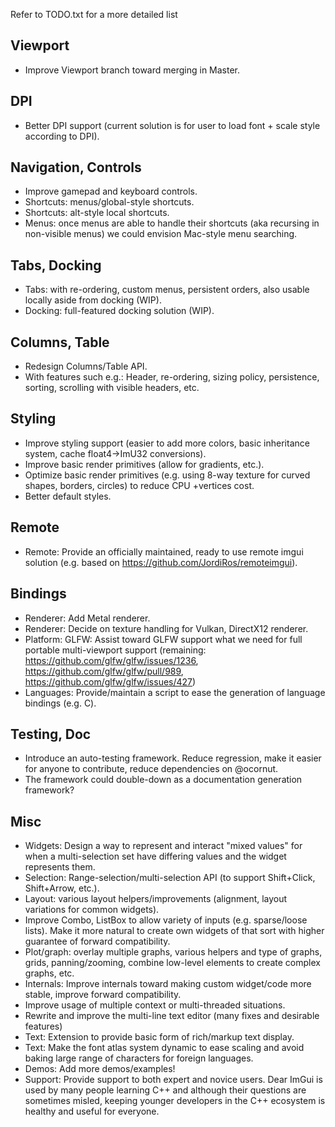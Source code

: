 Refer to TODO.txt for a more detailed list

## Viewport

- Improve Viewport branch toward merging in Master.

## DPI

- Better DPI support (current solution is for user to load font + scale style according to DPI).

## Navigation, Controls

- Improve gamepad and keyboard controls.
- Shortcuts: menus/global-style shortcuts.
- Shortcuts: alt-style local shortcuts.
- Menus: once menus are able to handle their shortcuts (aka recursing in non-visible menus) we could envision Mac-style menu searching.

## Tabs, Docking

- Tabs: with re-ordering, custom menus, persistent orders, also usable locally aside from docking (WIP).
- Docking: full-featured docking solution (WIP).

## Columns, Table

- Redesign Columns/Table API.
- With features such e.g.: Header, re-ordering, sizing policy, persistence, sorting, scrolling with visible headers, etc.

## Styling

- Improve styling support (easier to add more colors, basic inheritance system, cache float4->ImU32 conversions).
- Improve basic render primitives (allow for gradients, etc.).
- Optimize basic render primitives (e.g. using 8-way texture for curved shapes, borders, circles) to reduce CPU  +vertices cost.
- Better default styles.

## Remote

- Remote: Provide an officially maintained, ready to use remote imgui solution (e.g. based on https://github.com/JordiRos/remoteimgui).

## Bindings

- Renderer: Add Metal renderer.
- Renderer: Decide on texture handling for Vulkan, DirectX12 renderer.
- Platform: GLFW: Assist toward GLFW support what we need for full portable multi-viewport support (remaining: https://github.com/glfw/glfw/issues/1236, https://github.com/glfw/glfw/pull/989, https://github.com/glfw/glfw/issues/427)
- Languages: Provide/maintain a script to ease the generation of language bindings (e.g. C).

## Testing, Doc

- Introduce an auto-testing framework. Reduce regression, make it easier for anyone to contribute, reduce dependencies on @ocornut.
- The framework could double-down as a documentation generation framework?

## Misc

- Widgets: Design a way to represent and interact "mixed values" for when a multi-selection set have differing values and the widget represents them.
- Selection: Range-selection/multi-selection API (to support Shift+Click, Shift+Arrow, etc.).
- Layout: various layout helpers/improvements (alignment, layout variations for common widgets).
- Improve Combo, ListBox to allow variety of inputs (e.g. sparse/loose lists). Make it more natural to create own widgets of that sort with higher guarantee of forward compatibility.
- Plot/graph: overlay multiple graphs, various helpers and type of graphs, grids, panning/zooming, combine low-level elements to create complex graphs, etc.
- Internals: Improve internals toward making custom widget/code more stable, improve forward compatibility.
- Improve usage of multiple context or multi-threaded situations.
- Rewrite and improve the multi-line text editor (many fixes and desirable features)
- Text: Extension to provide basic form of rich/markup text display.
- Text: Make the font atlas system dynamic to ease scaling and avoid baking large range of characters for foreign languages.
- Demos: Add more demos/examples!
- Support: Provide support to both expert and novice users. Dear ImGui is used by many people learning C++ and although their questions are sometimes misled, keeping younger developers in the C++ ecosystem is healthy and useful for everyone.
